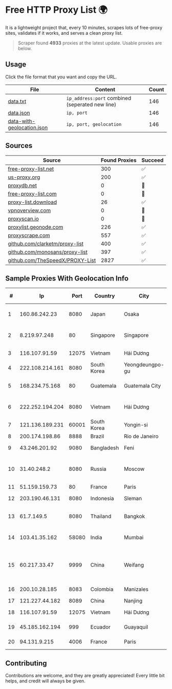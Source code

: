 
# Free HTTP Proxy List 🌍

It is a lightweight project that, every 10 minutes, scrapes lots of free-proxy sites, validates if it works, and serves a clean proxy list.


> Scraper found **4933** proxies at the latest update. Usable proxies are below.

## Usage

Click the file format that you want and copy the URL.


|File|Content|Count|
|----|-------|-----|
|[data.txt](https://raw.githubusercontent.com/themiralay/Proxy-List-World/master/data.txt)|`ip_address:port` combined (seperated new line)|146|
|[data.json](https://raw.githubusercontent.com/themiralay/Proxy-List-World/master/data.json)|`ip, port`|146|
|[data-with-geolocation.json](https://raw.githubusercontent.com/themiralay/Proxy-List-World/master/data-with-geolocation.json)|`ip, port, geolocation`|146|

## Sources

|Source|Found Proxies|Succeed|
|------|-------------|-------|
|[free-proxy-list.net](https://free-proxy-list.net)|300|✅|
|[us-proxy.org](https://www.us-proxy.org)|200|✅|
|[proxydb.net](http://proxydb.net)|0|🚫|
|[free-proxy-list.com](https://free-proxy-list.com/?page=&port=&type%5B%5D=http&type%5B%5D=https&up_time=0&search=Search)|0|🚫|
|[proxy-list.download](https://www.proxy-list.download/HTTP)|26|✅|
|[vpnoverview.com](https://vpnoverview.com/privacy/anonymous-browsing/free-proxy-servers)|0|🚫|
|[proxyscan.io](https://www.proxyscan.io)|0|🚫|
|[proxylist.geonode.com](https://proxylist.geonode.com/api/proxy-list?limit=300&page=1&sort_by=lastChecked&sort_type=desc&protocols=http,https)|226|✅|
|[proxyscrape.com](https://api.proxyscrape.com/v2/?request=displayproxies&protocol=http&timeout=10000&country=all&ssl=all&anonymity=all)|557|✅|
|[github.com/clarketm/proxy-list](https://raw.githubusercontent.com/clarketm/proxy-list/master/proxy-list-raw.txt)|400|✅|
|[github.com/monosans/proxy-list](https://raw.githubusercontent.com/monosans/proxy-list/main/proxies/http.txt)|397|✅|
|[github.com/TheSpeedX/PROXY-List](https://raw.githubusercontent.com/TheSpeedX/PROXY-List/master/http.txt)|2827|✅|


## Sample Proxies With Geolocation Info

|#|Ip|Port|Country|City|Internet Service Provider|
|-|--|----|-------|----|-------------------------|
|1|160.86.242.23|8080|Japan|Osaka|Sony Network Communications Inc|
|2|8.219.97.248|80|Singapore|Singapore|Alibaba Cloud (Singapore) Private Limited|
|3|116.107.91.59|12075|Vietnam|Hải Dương|Viettel Corporation|
|4|222.108.214.161|8080|South Korea|Yeongdeungpo-gu|Korea Telecom|
|5|168.234.75.168|80|Guatemala|Guatemala City|Universidad de San Carlos de Guatemala|
|6|222.252.194.204|8080|Vietnam|Hải Dương|VietNam Post and Telecom Corporation|
|7|121.136.189.231|60001|South Korea|Yongin-si|Korea Telecom|
|8|200.174.198.86|8888|Brazil|Rio de Janeiro|Claro S.A|
|9|43.246.201.92|9080|Bangladesh|Feni|Asiatel Network Limited|
|10|31.40.248.2|8080|Russia|Moscow|"Cloud Technologies" LLC trading as Cloud.ru|
|11|51.159.159.73|80|France|Paris|SCALEWAY|
|12|203.190.46.131|8080|Indonesia|Sleman|PT Jaring Lintas Utara|
|13|61.7.149.5|8080|Thailand|Bangkok|CAT Telecom Public Company Limited|
|14|103.41.35.162|58080|India|Mumbai|Juweriyah Networks Private Limited|
|15|60.217.33.47|9999|China|Weifang|CNC Group CHINA169 Shandong Province Network|
|16|200.10.28.185|8083|Colombia|Manizales|Super Redes S.A.S|
|17|121.227.44.182|8089|China|Nanjing|China Telecom|
|18|116.107.91.59|12075|Vietnam|Hải Dương|Viettel Corporation|
|19|45.185.162.194|999|Ecuador|Guayaquil|Ufinet Panama S.A.|
|20|94.131.9.215|4006|France|Paris|Stark Industries Solutions LTD|



## Contributing

Contributions are welcome, and they are greatly appreciated! Every
little bit helps, and credit will always be given.

